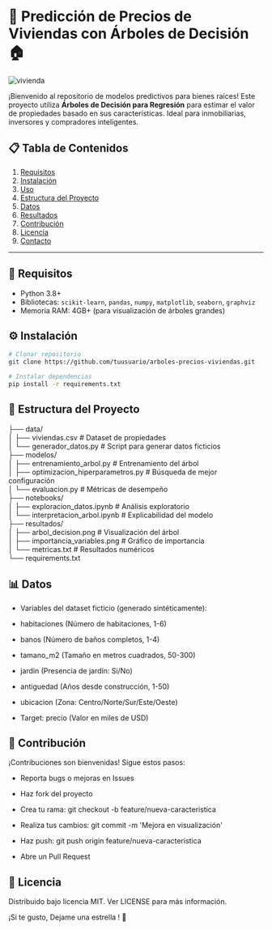 # 🌳 Predicción de Precios de Viviendas con Árboles de Decisión 🏠
![vivienda](https://image.lexica.art/full_webp/108ff282-e79c-43f8-9a39-840cefa68fc9)

¡Bienvenido al repositorio de modelos predictivos para bienes raíces! Este proyecto utiliza **Árboles de Decisión para Regresión** para estimar el valor de propiedades basado en sus características. Ideal para inmobiliarias, inversores y compradores inteligentes.

## 📋 Tabla de Contenidos
1. [Requisitos](#🔧-requisitos)
2. [Instalación](#⚙️-instalación)
3. [Uso](#🚀-uso)
4. [Estructura del Proyecto](#📂-estructura-del-proyecto)
5. [Datos](#📊-datos)
6. [Resultados](#📈-resultados)
7. [Contribución](#🤝-contribución)
8. [Licencia](#📜-licencia)
9. [Contacto](#📧-contacto)

---

## 🔧 Requisitos
- Python 3.8+
- Bibliotecas: `scikit-learn`, `pandas`, `numpy`, `matplotlib`, `seaborn`, `graphviz`
- Memoria RAM: 4GB+ (para visualización de árboles grandes)

## ⚙️ Instalación
```bash
# Clonar repositorio
git clone https://github.com/tuusuario/arboles-precios-viviendas.git

# Instalar dependencias
pip install -r requirements.txt
```
## 📂 Estructura del Proyecto  

├── data/  
│   ├── viviendas.csv                # Dataset de propiedades  
│   └── generador_datos.py           # Script para generar datos ficticios  
├── modelos/  
│   ├── entrenamiento_arbol.py       # Entrenamiento del árbol  
│   ├── optimizacion_hiperparametros.py  # Búsqueda de mejor configuración  
│   └── evaluacion.py                # Métricas de desempeño  
├── notebooks/  
│   ├── exploracion_datos.ipynb      # Análisis exploratorio  
│   └── interpretacion_arbol.ipynb   # Explicabilidad del modelo  
├── resultados/  
│   ├── arbol_decision.png           # Visualización del árbol  
│   ├── importancia_variables.png    # Gráfico de importancia  
│   └── metricas.txt                 # Resultados numéricos  
└── requirements.txt  

## 📊 Datos  

- Variables del dataset ficticio (generado sintéticamente):

- habitaciones (Número de habitaciones, 1-6)

- banos (Número de baños completos, 1-4)

- tamano_m2 (Tamaño en metros cuadrados, 50-300)

- jardin (Presencia de jardín: Si/No)

- antiguedad (Años desde construcción, 1-50)

- ubicacion (Zona: Centro/Norte/Sur/Este/Oeste)

- Target: precio (Valor en miles de USD)

## 🤝 Contribución  
¡Contribuciones son bienvenidas! Sigue estos pasos:

- Reporta bugs o mejoras en Issues

- Haz fork del proyecto

- Crea tu rama: git checkout -b feature/nueva-caracteristica

- Realiza tus cambios: git commit -m 'Mejora en visualización'

- Haz push: git push origin feature/nueva-caracteristica

- Abre un Pull Request
  
## 📜 Licencia
Distribuido bajo licencia MIT. Ver LICENSE para más información.

¡Si te gusto, Dejame una estrella ! 🌟
